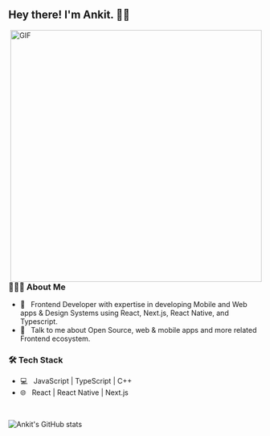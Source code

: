 <h2> Hey there! I'm Ankit. 👋🏻</h2>
<img align="right" alt="GIF" src="https://i2.wp.com/allhtaccess.info/wp-content/uploads/2018/03/programming.gif?fit=1281%2C716&ssl=1" width="500"/>

<h3> 👨🏻‍💻 About Me </h3>

- 🔭 &nbsp; Frontend Developer with expertise in developing Mobile and Web apps & Design Systems using React, Next.js, React Native, and Typescript.
- 💬 &nbsp; Talk to me about Open Source, web & mobile apps and more related Frontend ecosystem.

<h3>🛠 Tech Stack</h3>

- 💻 &nbsp; JavaScript | TypeScript | C++
- 🌐 &nbsp; React | React Native | Next.js

<br>

![Ankit's GitHub stats](https://github-readme-stats.vercel.app/api?username=ankit-tailor&include_all_commits=true&count_private=true&show_icons=true&theme=dark)
